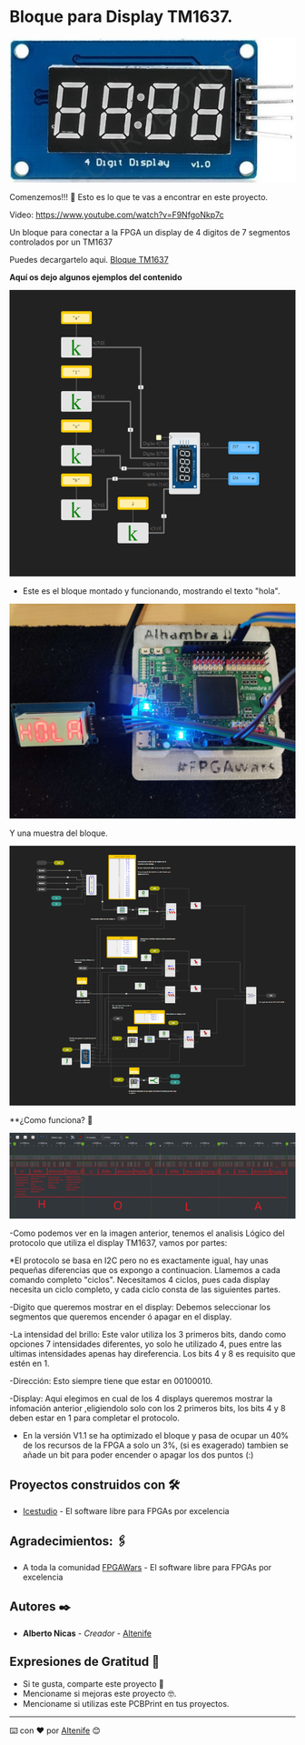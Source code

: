 # Bloque para Display TM1637.

<p align="center">
  <img src="https://github.com/altenife/Things-cosas-icestudio/blob/master/Bloques/Display%204x7%20TM1637/imagenes/Modulo%204%20digitos.jpg"></p> 

Comenzemos!!! 🚀
Esto es lo que te vas a encontrar en este proyecto.

Video: https://www.youtube.com/watch?v=F9NfgoNkp7c

Un bloque para conectar a la FPGA un display de 4 digitos de 7 segmentos controlados por un TM1637

Puedes decargartelo aqui.
[Bloque TM1637](https://github.com/altenife/Things-cosas-icestudio/blob/master/Bloques/Display%204x7%20TM1637/Display%20TM1637%20V%201.1.ice)


**Aquí os dejo algunos ejemplos del contenido**
<p align="center">
  <img src="https://github.com/altenife/Things-cosas-icestudio/blob/master/Bloques/Display%204x7%20TM1637/imagenes/Ejemplo%201%20hola%20brillo%20al%20maximo..png"></p>


* Este es el bloque montado y funcionando, mostrando el texto "hola".
<p align="center">
  <img src="https://github.com/altenife/Things-cosas-icestudio/blob/master/Bloques/Display%204x7%20TM1637/imagenes/Hola%20TM1637.jpg"></p>
  
Y una muestra del bloque.
<p align="center">
  <img src="https://github.com/altenife/Things-cosas-icestudio/blob/master/Bloques/Display%204x7%20TM1637/imagenes/Bloque%20TM1637%20V1.1.png"></p>
  

**¿Como funciona? 🔧

<p align="center">
  <img src="https://github.com/altenife/Things-cosas-icestudio/blob/master/Bloques/Display%204x7%20TM1637/imagenes/Protocolo%20TM1637.png"></p>

-Como podemos ver en la imagen anterior, tenemos el analisis Lógico del protocolo que utiliza el display TM1637, vamos por partes:

*El protocolo se basa en I2C pero no es exactamente igual, hay unas pequeñas diferencias que os expongo a continuacion.
Llamemos a cada comando completo "ciclos". Necesitamos 4 ciclos, pues cada display necesita un ciclo completo, y cada ciclo consta de las siguientes partes.

-Digito que queremos mostrar en el display: Debemos seleccionar los segmentos que queremos encender ó apagar en el display.

-La intensidad del brillo: Este valor utiliza los 3 primeros bits, dando como opciones 7 intensidades diferentes, yo solo he utilizado 4, pues entre las
ultimas intensidades apenas hay direferencia. Los bits 4 y 8 es requisito que estén en 1.

-Dirección: Esto siempre tiene que estar en 00100010.

-Display: Aqui elegimos en cual de los 4 displays queremos mostrar la infomación anterior ,eligiendolo solo con los 2 primeros bits, los bits 4 y 8 deben estar
en 1 para completar el protocolo. 

- En la versión V1.1 se ha optimizado el bloque y pasa de ocupar un 40% de los recursos de la FPGA a solo un 3%, (si es exagerado) tambien se añade un bit para poder encender o apagar los dos puntos (:)
 
  
## Proyectos construidos con 🛠️

* [Icestudio](https://github.com/FPGAwars/icestudio) - El software libre para FPGAs por excelencia

## Agradecimientos: 🖇️

* A toda la comunidad [FPGAWars](https://github.com/FPGAwars) - El software libre para FPGAs por excelencia


## Autores ✒️

* **Alberto Nicas** - *Creador* - [Altenife](https://github.com/altenife)

## Expresiones de Gratitud 🎁

* Si te gusta, comparte este proyecto 📢
* Mencioname si mejoras este proyecto 🤓.
* Mencioname si utilizas este PCBPrint en tus proyectos.


---
⌨️ con ❤️ por [Altenife](https://github.com/altenife) 😊
